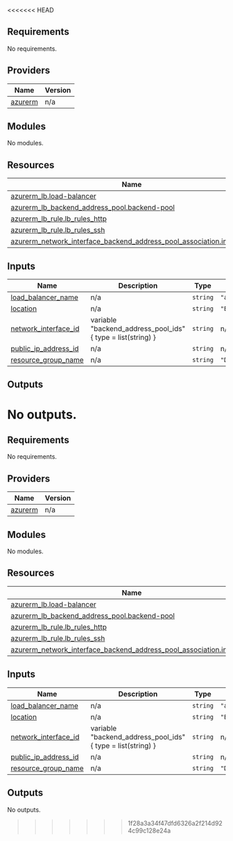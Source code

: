 <<<<<<< HEAD
## Requirements

No requirements.

## Providers

| Name | Version |
|------|---------|
| <a name="provider_azurerm"></a> [azurerm](#provider\_azurerm) | n/a |

## Modules

No modules.

## Resources

| Name | Type |
|------|------|
| [azurerm_lb.load-balancer](https://registry.terraform.io/providers/hashicorp/azurerm/latest/docs/resources/lb) | resource |
| [azurerm_lb_backend_address_pool.backend-pool](https://registry.terraform.io/providers/hashicorp/azurerm/latest/docs/resources/lb_backend_address_pool) | resource |
| [azurerm_lb_rule.lb_rules_http](https://registry.terraform.io/providers/hashicorp/azurerm/latest/docs/resources/lb_rule) | resource |
| [azurerm_lb_rule.lb_rules_ssh](https://registry.terraform.io/providers/hashicorp/azurerm/latest/docs/resources/lb_rule) | resource |
| [azurerm_network_interface_backend_address_pool_association.instances](https://registry.terraform.io/providers/hashicorp/azurerm/latest/docs/resources/network_interface_backend_address_pool_association) | resource |

## Inputs

| Name | Description | Type | Default | Required |
|------|-------------|------|---------|:--------:|
| <a name="input_load_balancer_name"></a> [load\_balancer\_name](#input\_load\_balancer\_name) | n/a | `string` | `"aztasklb"` | no |
| <a name="input_location"></a> [location](#input\_location) | n/a | `string` | `"East US"` | no |
| <a name="input_network_interface_id"></a> [network\_interface\_id](#input\_network\_interface\_id) | variable "backend\_address\_pool\_ids" { type = list(string) } | `string` | n/a | yes |
| <a name="input_public_ip_address_id"></a> [public\_ip\_address\_id](#input\_public\_ip\_address\_id) | n/a | `string` | n/a | yes |
| <a name="input_resource_group_name"></a> [resource\_group\_name](#input\_resource\_group\_name) | n/a | `string` | `"Devopstraining123"` | no |

## Outputs

No outputs.
=======
## Requirements

No requirements.

## Providers

| Name | Version |
|------|---------|
| <a name="provider_azurerm"></a> [azurerm](#provider\_azurerm) | n/a |

## Modules

No modules.

## Resources

| Name | Type |
|------|------|
| [azurerm_lb.load-balancer](https://registry.terraform.io/providers/hashicorp/azurerm/latest/docs/resources/lb) | resource |
| [azurerm_lb_backend_address_pool.backend-pool](https://registry.terraform.io/providers/hashicorp/azurerm/latest/docs/resources/lb_backend_address_pool) | resource |
| [azurerm_lb_rule.lb_rules_http](https://registry.terraform.io/providers/hashicorp/azurerm/latest/docs/resources/lb_rule) | resource |
| [azurerm_lb_rule.lb_rules_ssh](https://registry.terraform.io/providers/hashicorp/azurerm/latest/docs/resources/lb_rule) | resource |
| [azurerm_network_interface_backend_address_pool_association.instances](https://registry.terraform.io/providers/hashicorp/azurerm/latest/docs/resources/network_interface_backend_address_pool_association) | resource |

## Inputs

| Name | Description | Type | Default | Required |
|------|-------------|------|---------|:--------:|
| <a name="input_load_balancer_name"></a> [load\_balancer\_name](#input\_load\_balancer\_name) | n/a | `string` | `"aztasklb"` | no |
| <a name="input_location"></a> [location](#input\_location) | n/a | `string` | `"East US"` | no |
| <a name="input_network_interface_id"></a> [network\_interface\_id](#input\_network\_interface\_id) | variable "backend\_address\_pool\_ids" { type = list(string) } | `string` | n/a | yes |
| <a name="input_public_ip_address_id"></a> [public\_ip\_address\_id](#input\_public\_ip\_address\_id) | n/a | `string` | n/a | yes |
| <a name="input_resource_group_name"></a> [resource\_group\_name](#input\_resource\_group\_name) | n/a | `string` | `"Devopstraining123"` | no |

## Outputs

No outputs.
>>>>>>> 1f28a3a34f47dfd6326a2f214d924c99c128e24a
